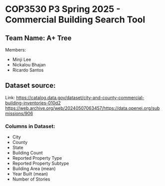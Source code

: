 # COP3530 P3 Spring 2025 - Commercial Building Search Tool
## Team Name: A+ Tree
Members:
- Minji Lee
- Nickalou Bhajan
- Ricardo Santos

## Dataset source:
Link: https://catalog.data.gov/dataset/city-and-county-commercial-building-inventories-010d2
https://web.archive.org/web/20240507063457/https://data.openei.org/submissions/906
### Columns in Dataset:
- City
- County
- State
- Building Count
- Reported Property Type
- Reported Property Subtype
- Building Area (mean)
- Year Built (mean)
- Number of Stories
